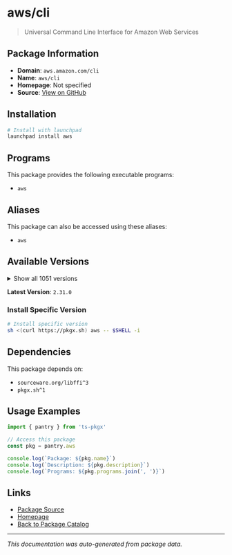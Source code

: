 # aws/cli

> Universal Command Line Interface for Amazon Web Services

## Package Information

- **Domain**: `aws.amazon.com/cli`
- **Name**: `aws/cli`
- **Homepage**: Not specified
- **Source**: [View on GitHub](https://github.com/pkgxdev/pantry/tree/main/projects/aws.amazon.com/cli/package.yml)

## Installation

```bash
# Install with launchpad
launchpad install aws
```

## Programs

This package provides the following executable programs:

- `aws`

## Aliases

This package can also be accessed using these aliases:

- `aws`

## Available Versions

<details>
<summary>Show all 1051 versions</summary>

- `2.31.0`, `2.30.7`, `2.30.6`, `2.30.5`, `2.30.4`
- `2.30.3`, `2.30.2`, `2.30.1`, `2.30.0`, `2.29.1`
- `2.29.0`, `2.28.26`, `2.28.25`, `2.28.24`, `2.28.23`
- `2.28.22`, `2.28.21`, `2.28.20`, `2.28.19`, `2.28.18`
- `2.28.17`, `2.28.16`, `2.28.15`, `2.28.14`, `2.28.13`
- `2.28.12`, `2.28.11`, `2.28.10`, `2.28.9`, `2.28.8`
- `2.28.7`, `2.28.6`, `2.28.5`, `2.28.4`, `2.28.3`
- `2.28.2`, `2.28.1`, `2.28.0`, `2.27.63`, `2.27.62`
- `2.27.61`, `2.27.60`, `2.27.59`, `2.27.58`, `2.27.57`
- `2.27.56`, `2.27.55`, `2.27.54`, `2.27.53`, `2.27.52`
- `2.27.51`, `2.27.50`, `2.27.49`, `2.27.48`, `2.27.47`
- `2.27.46`, `2.27.45`, `2.27.44`, `2.27.43`, `2.27.42`
- `2.27.41`, `2.27.40`, `2.27.39`, `2.27.38`, `2.27.37`
- `2.27.36`, `2.27.35`, `2.27.34`, `2.27.33`, `2.27.32`
- `2.27.31`, `2.27.30`, `2.27.29`, `2.27.28`, `2.27.27`
- `2.27.26`, `2.27.25`, `2.27.24`, `2.27.23`, `2.27.22`
- `2.27.21`, `2.27.20`, `2.27.19`, `2.27.18`, `2.27.17`
- `2.27.16`, `2.27.15`, `2.27.14`, `2.27.13`, `2.27.12`
- `2.27.11`, `2.27.10`, `2.27.9`, `2.27.8`, `2.27.7`
- `2.27.6`, `2.27.5`, `2.27.4`, `2.27.3`, `2.27.2`
- `2.27.1`, `2.27.0`, `2.26.7`, `2.26.6`, `2.26.5`
- `2.26.4`, `2.26.3`, `2.26.2`, `2.26.1`, `2.26.0`
- `2.25.14`, `2.25.13`, `2.25.12`, `2.25.11`, `2.25.10`
- `2.25.9`, `2.25.8`, `2.25.7`, `2.25.6`, `2.25.5`
- `2.25.4`, `2.25.3`, `2.25.2`, `2.25.1`, `2.25.0`
- `2.24.27`, `2.24.26`, `2.24.25`, `2.24.24`, `2.24.23`
- `2.24.22`, `2.24.20`, `2.24.19`, `2.24.18`, `2.24.17`
- `2.24.16`, `2.24.15`, `2.24.14`, `2.24.13`, `2.24.12`
- `2.24.11`, `2.24.10`, `2.24.9`, `2.24.8`, `2.24.7`
- `2.24.6`, `2.24.5`, `2.24.4`, `2.24.3`, `2.24.2`
- `2.24.1`, `2.24.0`, `2.23.15`, `2.23.14`, `2.23.13`
- `2.23.12`, `2.23.11`, `2.23.10`, `2.23.9`, `2.23.8`
- `2.23.7`, `2.23.6`, `2.23.5`, `2.23.4`, `2.23.3`
- `2.23.2`, `2.23.1`, `2.23.0`, `2.22.35`, `2.22.34`
- `2.22.33`, `2.22.32`, `2.22.31`, `2.22.30`, `2.22.29`
- `2.22.28`, `2.22.27`, `2.22.26`, `2.22.25`, `2.22.24`
- `2.22.23`, `2.22.22`, `2.22.21`, `2.22.20`, `2.22.19`
- `2.22.18`, `2.22.17`, `2.22.16`, `2.22.15`, `2.22.14`
- `2.22.13`, `2.22.12`, `2.22.11`, `2.22.10`, `2.22.9`
- `2.22.8`, `2.22.7`, `2.22.6`, `2.22.5`, `2.22.4`
- `2.22.3`, `2.22.2`, `2.22.1`, `2.22.0`, `2.21.3`
- `2.21.2`, `2.21.1`, `2.21.0`, `2.20.0`, `2.19.5`
- `2.19.4`, `2.19.3`, `2.19.2`, `2.19.1`, `2.19.0`
- `2.18.18`, `2.18.17`, `2.18.16`, `2.18.15`, `2.18.14`
- `2.18.13`, `2.18.12`, `2.18.11`, `2.18.10`, `2.18.9`
- `2.18.8`, `2.18.7`, `2.18.6`, `2.18.5`, `2.18.4`
- `2.18.3`, `2.18.2`, `2.18.1`, `2.18.0`, `2.17.65`
- `2.17.64`, `2.17.63`, `2.17.62`, `2.17.61`, `2.17.60`
- `2.17.59`, `2.17.58`, `2.17.57`, `2.17.56`, `2.17.55`
- `2.17.54`, `2.17.53`, `2.17.52`, `2.17.51`, `2.17.50`
- `2.17.49`, `2.17.48`, `2.17.47`, `2.17.46`, `2.17.45`
- `2.17.44`, `2.17.43`, `2.17.42`, `2.17.41`, `2.17.40`
- `2.17.39`, `2.17.38`, `2.17.37`, `2.17.36`, `2.17.35`
- `2.17.34`, `2.17.33`, `2.17.32`, `2.17.31`, `2.17.30`
- `2.17.29`, `2.17.28`, `2.17.27`, `2.17.26`, `2.17.25`
- `2.17.24`, `2.17.23`, `2.17.22`, `2.17.21`, `2.17.20`
- `2.17.19`, `2.17.18`, `2.17.17`, `2.17.16`, `2.17.15`
- `2.17.14`, `2.17.13`, `2.17.12`, `2.17.11`, `2.17.10`
- `2.17.9`, `2.17.8`, `2.17.7`, `2.17.6`, `2.17.5`
- `2.17.4`, `2.17.3`, `2.17.2`, `2.17.1`, `2.17.0`
- `2.16.12`, `2.16.11`, `2.16.10`, `2.16.9`, `2.16.8`
- `2.16.7`, `2.16.6`, `2.16.5`, `2.16.4`, `2.16.3`
- `2.16.2`, `2.16.1`, `2.16.0`, `2.15.62`, `2.15.61`
- `2.15.60`, `2.15.59`, `2.15.58`, `2.15.57`, `2.15.56`
- `2.15.55`, `2.15.54`, `2.15.53`, `2.15.52`, `2.15.51`
- `2.15.50`, `2.15.49`, `2.15.48`, `2.15.47`, `2.15.46`
- `2.15.45`, `2.15.44`, `2.15.43`, `2.15.42`, `2.15.41`
- `2.15.40`, `2.15.39`, `2.15.38`, `2.15.37`, `2.15.36`
- `2.15.35`, `2.15.34`, `2.15.33`, `2.15.32`, `2.15.31`
- `2.15.30`, `2.15.29`, `2.15.28`, `2.15.27`, `2.15.26`
- `2.15.25`, `2.15.24`, `2.15.23`, `2.15.22`, `2.15.21`
- `2.15.20`, `2.15.19`, `2.15.18`, `2.15.17`, `2.15.16`
- `2.15.15`, `2.15.14`, `2.15.13`, `2.15.12`, `2.15.11`
- `2.15.10`, `2.15.9`, `2.15.8`, `2.15.7`, `2.15.6`
- `2.15.5`, `2.15.4`, `2.15.3`, `2.15.2`, `2.15.1`
- `2.15.0`, `2.14.6`, `2.14.5`, `2.14.4`, `2.14.3`
- `2.14.2`, `2.14.1`, `2.14.0`, `2.13.39`, `2.13.38`
- `2.13.37`, `2.13.36`, `2.13.35`, `2.13.34`, `2.13.33`
- `2.13.32`, `2.13.31`, `2.13.30`, `2.13.29`, `2.13.28`
- `2.13.27`, `2.13.26`, `2.13.25`, `2.13.24`, `2.13.23`
- `2.13.22`, `2.13.21`, `2.13.20`, `2.13.19`, `2.13.18`
- `2.13.17`, `2.13.16`, `2.13.15`, `2.13.14`, `2.13.13`
- `2.13.12`, `2.13.11`, `2.13.10`, `2.13.9`, `2.13.7`
- `2.13.6`, `2.13.5`, `2.13.4`, `2.13.3`, `2.13.2`
- `2.13.1`, `2.13.0`, `2.12.7`, `2.12.6`, `2.12.5`
- `2.12.4`, `2.12.3`, `2.12.2`, `2.12.1`, `2.12.0`
- `2.11.27`, `2.11.26`, `2.11.25`, `2.11.24`, `2.11.23`
- `2.11.22`, `2.11.21`, `2.11.20`, `2.11.19`, `2.11.18`
- `2.11.17`, `2.11.16`, `2.11.15`, `2.11.14`, `2.11.13`
- `2.11.12`, `2.11.11`, `2.11.10`, `2.11.9`, `2.11.8`
- `2.11.7`, `2.10.4`, `2.10.3`, `1.42.37`, `1.42.36`
- `1.42.35`, `1.42.34`, `1.42.33`, `1.42.32`, `1.42.31`
- `1.42.30`, `1.42.29`, `1.42.28`, `1.42.27`, `1.42.26`
- `1.42.25`, `1.42.24`, `1.42.23`, `1.42.22`, `1.42.21`
- `1.42.20`, `1.42.19`, `1.42.18`, `1.42.17`, `1.42.16`
- `1.42.15`, `1.42.14`, `1.42.13`, `1.42.12`, `1.42.11`
- `1.42.10`, `1.42.9`, `1.42.8`, `1.42.7`, `1.42.6`
- `1.42.5`, `1.42.4`, `1.42.3`, `1.42.2`, `1.42.1`
- `1.42.0`, `1.41.17`, `1.41.16`, `1.41.15`, `1.41.14`
- `1.41.13`, `1.41.12`, `1.41.11`, `1.41.10`, `1.41.9`
- `1.41.8`, `1.41.7`, `1.41.6`, `1.41.5`, `1.41.4`
- `1.41.3`, `1.41.2`, `1.41.1`, `1.41.0`, `1.40.45`
- `1.40.44`, `1.40.43`, `1.40.42`, `1.40.41`, `1.40.40`
- `1.40.38`, `1.40.37`, `1.40.36`, `1.40.35`, `1.40.34`
- `1.40.32`, `1.40.31`, `1.40.30`, `1.40.29`, `1.40.28`
- `1.40.27`, `1.40.26`, `1.40.25`, `1.40.24`, `1.40.23`
- `1.40.22`, `1.40.21`, `1.40.20`, `1.40.19`, `1.40.18`
- `1.40.17`, `1.40.16`, `1.40.15`, `1.40.14`, `1.40.13`
- `1.40.12`, `1.40.11`, `1.40.10`, `1.40.9`, `1.40.8`
- `1.40.7`, `1.40.6`, `1.40.5`, `1.40.4`, `1.40.3`
- `1.40.2`, `1.40.1`, `1.40.0`, `1.39.0`, `1.38.38`
- `1.38.37`, `1.38.36`, `1.38.35`, `1.38.34`, `1.38.33`
- `1.38.32`, `1.38.31`, `1.38.30`, `1.38.29`, `1.38.28`
- `1.38.27`, `1.38.26`, `1.38.25`, `1.38.24`, `1.38.23`
- `1.38.22`, `1.38.21`, `1.38.20`, `1.38.19`, `1.38.18`
- `1.38.17`, `1.38.16`, `1.38.15`, `1.38.14`, `1.38.13`
- `1.38.12`, `1.38.11`, `1.38.10`, `1.38.9`, `1.38.8`
- `1.38.7`, `1.38.6`, `1.38.5`, `1.38.4`, `1.38.3`
- `1.38.2`, `1.38.1`, `1.38.0`, `1.37.26`, `1.37.25`
- `1.37.24`, `1.37.23`, `1.37.22`, `1.37.21`, `1.37.20`
- `1.37.19`, `1.37.18`, `1.37.17`, `1.37.16`, `1.37.15`
- `1.37.14`, `1.37.13`, `1.37.12`, `1.37.11`, `1.37.10`
- `1.37.9`, `1.37.8`, `1.37.7`, `1.37.6`, `1.37.5`
- `1.37.4`, `1.37.3`, `1.37.2`, `1.37.1`, `1.37.0`
- `1.36.40`, `1.36.39`, `1.36.38`, `1.36.37`, `1.36.36`
- `1.36.35`, `1.36.34`, `1.36.33`, `1.36.32`, `1.36.31`
- `1.36.30`, `1.36.29`, `1.36.28`, `1.36.27`, `1.36.26`
- `1.36.25`, `1.36.24`, `1.36.23`, `1.36.22`, `1.36.21`
- `1.36.20`, `1.36.19`, `1.36.18`, `1.36.17`, `1.36.16`
- `1.36.15`, `1.36.14`, `1.36.13`, `1.36.12`, `1.36.11`
- `1.36.10`, `1.36.9`, `1.36.8`, `1.36.7`, `1.36.6`
- `1.36.5`, `1.36.4`, `1.36.3`, `1.36.2`, `1.36.1`
- `1.36.0`, `1.35.24`, `1.35.23`, `1.35.22`, `1.35.21`
- `1.35.20`, `1.35.19`, `1.35.18`, `1.35.17`, `1.35.16`
- `1.35.15`, `1.35.14`, `1.35.13`, `1.35.12`, `1.35.11`
- `1.35.10`, `1.35.9`, `1.35.8`, `1.35.7`, `1.35.6`
- `1.35.5`, `1.35.4`, `1.35.3`, `1.35.2`, `1.35.1`
- `1.35.0`, `1.34.33`, `1.34.32`, `1.34.31`, `1.34.30`
- `1.34.29`, `1.34.28`, `1.34.27`, `1.34.26`, `1.34.25`
- `1.34.24`, `1.34.23`, `1.34.22`, `1.34.21`, `1.34.20`
- `1.34.19`, `1.34.18`, `1.34.17`, `1.34.16`, `1.34.15`
- `1.34.14`, `1.34.13`, `1.34.12`, `1.34.11`, `1.34.10`
- `1.34.9`, `1.34.8`, `1.34.7`, `1.34.6`, `1.34.5`
- `1.34.4`, `1.34.3`, `1.34.2`, `1.34.1`, `1.34.0`
- `1.33.44`, `1.33.43`, `1.33.42`, `1.33.41`, `1.33.40`
- `1.33.39`, `1.33.38`, `1.33.37`, `1.33.36`, `1.33.35`
- `1.33.34`, `1.33.33`, `1.33.32`, `1.33.31`, `1.33.30`
- `1.33.29`, `1.33.28`, `1.33.27`, `1.33.26`, `1.33.25`
- `1.33.24`, `1.33.23`, `1.33.22`, `1.33.21`, `1.33.20`
- `1.33.19`, `1.33.18`, `1.33.17`, `1.33.16`, `1.33.15`
- `1.33.14`, `1.33.13`, `1.33.12`, `1.33.11`, `1.33.10`
- `1.33.9`, `1.33.8`, `1.33.7`, `1.33.6`, `1.33.5`
- `1.33.4`, `1.33.3`, `1.33.2`, `1.33.1`, `1.33.0`
- `1.32.117`, `1.32.116`, `1.32.115`, `1.32.114`, `1.32.113`
- `1.32.112`, `1.32.111`, `1.32.110`, `1.32.109`, `1.32.108`
- `1.32.107`, `1.32.106`, `1.32.105`, `1.32.104`, `1.32.103`
- `1.32.102`, `1.32.101`, `1.32.100`, `1.32.99`, `1.32.98`
- `1.32.97`, `1.32.96`, `1.32.95`, `1.32.94`, `1.32.93`
- `1.32.92`, `1.32.91`, `1.32.90`, `1.32.89`, `1.32.88`
- `1.32.87`, `1.32.86`, `1.32.85`, `1.32.84`, `1.32.83`
- `1.32.82`, `1.32.81`, `1.32.80`, `1.32.79`, `1.32.78`
- `1.32.77`, `1.32.76`, `1.32.75`, `1.32.74`, `1.32.72`
- `1.32.71`, `1.32.70`, `1.32.69`, `1.32.68`, `1.32.67`
- `1.32.66`, `1.32.65`, `1.32.64`, `1.32.63`, `1.32.62`
- `1.32.61`, `1.32.60`, `1.32.59`, `1.32.58`, `1.32.57`
- `1.32.56`, `1.32.55`, `1.32.54`, `1.32.53`, `1.32.52`
- `1.32.51`, `1.32.50`, `1.32.49`, `1.32.48`, `1.32.47`
- `1.32.46`, `1.32.45`, `1.32.44`, `1.32.42`, `1.32.41`
- `1.32.40`, `1.32.39`, `1.32.38`, `1.32.37`, `1.32.36`
- `1.32.35`, `1.32.34`, `1.32.33`, `1.32.32`, `1.32.31`
- `1.32.30`, `1.32.29`, `1.32.28`, `1.32.27`, `1.32.26`
- `1.32.25`, `1.32.24`, `1.32.23`, `1.32.22`, `1.32.21`
- `1.32.20`, `1.32.19`, `1.32.18`, `1.32.17`, `1.32.16`
- `1.32.15`, `1.32.14`, `1.32.12`, `1.32.11`, `1.32.10`
- `1.32.9`, `1.32.8`, `1.32.7`, `1.32.6`, `1.32.5`
- `1.32.4`, `1.32.3`, `1.32.2`, `1.32.1`, `1.32.0`
- `1.31.13`, `1.31.12`, `1.31.11`, `1.31.10`, `1.31.9`
- `1.31.8`, `1.31.7`, `1.31.6`, `1.31.5`, `1.31.4`
- `1.31.3`, `1.31.2`, `1.31.1`, `1.31.0`, `1.30.7`
- `1.30.6`, `1.30.5`, `1.30.4`, `1.30.3`, `1.30.2`
- `1.30.1`, `1.30.0`, `1.29.85`, `1.29.84`, `1.29.83`
- `1.29.82`, `1.29.81`, `1.29.80`, `1.29.79`, `1.29.78`
- `1.29.77`, `1.29.76`, `1.29.75`, `1.29.74`, `1.29.73`
- `1.29.72`, `1.29.71`, `1.29.70`, `1.29.69`, `1.29.68`
- `1.29.67`, `1.29.66`, `1.29.65`, `1.29.64`, `1.29.63`
- `1.29.62`, `1.29.61`, `1.29.60`, `1.29.59`, `1.29.58`
- `1.29.57`, `1.29.56`, `1.29.55`, `1.29.54`, `1.29.53`
- `1.29.52`, `1.29.51`, `1.29.50`, `1.29.49`, `1.29.48`
- `1.29.47`, `1.29.46`, `1.29.45`, `1.29.44`, `1.29.43`
- `1.29.42`, `1.29.41`, `1.29.40`, `1.29.38`, `1.29.37`
- `1.29.36`, `1.29.35`, `1.29.34`, `1.29.33`, `1.29.32`
- `1.29.31`, `1.29.30`, `1.29.29`, `1.29.28`, `1.29.27`
- `1.29.26`, `1.29.25`, `1.29.24`, `1.29.23`, `1.29.22`
- `1.29.21`, `1.29.20`, `1.29.19`, `1.29.18`, `1.29.17`
- `1.29.16`, `1.29.15`, `1.29.14`, `1.29.13`, `1.29.12`
- `1.29.11`, `1.29.10`, `1.29.9`, `1.29.8`, `1.29.7`
- `1.29.6`, `1.29.5`, `1.29.4`, `1.29.3`, `1.29.2`
- `1.29.1`, `1.29.0`, `1.28.1`, `1.28.0`, `1.27.165`
- `1.27.164`, `1.27.163`, `1.27.162`, `1.27.161`, `1.27.160`
- `1.27.159`, `1.27.158`, `1.27.157`, `1.27.156`, `1.27.155`
- `1.27.154`, `1.27.153`, `1.27.152`, `1.27.151`, `1.27.150`
- `1.27.149`, `1.27.148`, `1.27.147`, `1.27.146`, `1.27.145`
- `1.27.144`, `1.27.143`, `1.27.142`, `1.27.141`, `1.27.140`
- `1.27.139`, `1.27.138`, `1.27.137`, `1.27.136`, `1.27.135`
- `1.27.134`, `1.27.133`, `1.27.132`, `1.27.131`, `1.27.130`
- `1.27.129`, `1.27.128`, `1.27.127`, `1.27.126`, `1.27.125`
- `1.27.124`, `1.27.123`, `1.27.122`, `1.27.121`, `1.27.120`
- `1.27.119`, `1.27.118`, `1.27.117`, `1.27.116`, `1.27.114`
- `1.27.113`, `1.27.112`, `1.27.110`, `1.27.109`, `1.27.108`
- `1.27.107`, `1.27.106`, `1.27.105`, `1.27.104`, `1.27.103`
- `1.27.102`

</details>

**Latest Version**: `2.31.0`

### Install Specific Version

```bash
# Install specific version
sh <(curl https://pkgx.sh) aws -- $SHELL -i
```

## Dependencies

This package depends on:

- `sourceware.org/libffi^3`
- `pkgx.sh^1`

## Usage Examples

```typescript
import { pantry } from 'ts-pkgx'

// Access this package
const pkg = pantry.aws

console.log(`Package: ${pkg.name}`)
console.log(`Description: ${pkg.description}`)
console.log(`Programs: ${pkg.programs.join(', ')}`)
```

## Links

- [Package Source](https://github.com/pkgxdev/pantry/tree/main/projects/aws.amazon.com/cli/package.yml)
- [Homepage](#)
- [Back to Package Catalog](../../../package-catalog.md)

---

*This documentation was auto-generated from package data.*
